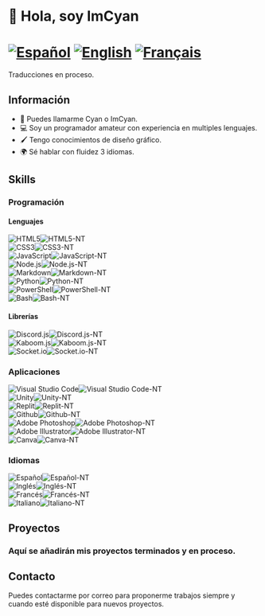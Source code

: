 # 👋 Hola, soy ImCyan
# [![Español](https://custom-icon-badges.demolab.com/badge/Español-000000?style=for-the-badge&logo=translate&logoColor=ffffff)](/README.md) [![English](https://custom-icon-badges.demolab.com/badge/English-000000?style=for-the-badge&logo=translate&logoColor=ffffff)](/README-EN.md) [![Français](https://custom-icon-badges.demolab.com/badge/Français-000000?style=for-the-badge&logo=translate&logoColor=ffffff)](/README-FR.md)
Traducciones en proceso.

## Información
- 💬 Puedes llamarme Cyan o ImCyan.
- 💻 Soy un programador amateur con experiencia en multiples lenguajes.
- 🖌️ Tengo conocimientos de diseño gráfico.
- 🌍 Sé hablar con fluidez 3 idiomas.
<!--- https://www.web.com-->

<!--
![Aprendidos](https://custom-icon-badges.demolab.com/badge/Aprendidos-000000?style=for-the-badge&logo=check&logoColor=ffffff)
![Aprendiendo](https://custom-icon-badges.demolab.com/badge/Aprendiendo-000000?style=for-the-badge&logo=book&logoColor=ffffff)
![No](https://custom-icon-badges.demolab.com/badge/No-000000?style=for-the-badge&logo=x&logoColor=ffffff)
![Idioma](https://custom-icon-badges.demolab.com/badge/Idioma-000000?style=for-the-badge&logo=globe&logoColor=ffffff)
-->

## Skills
### Programación
#### Lenguajes
![HTML5](https://img.shields.io/badge/HTML5-E34F26?style=for-the-badge&logo=html5&logoColor=E34F26&labelColor=000000)![HTML5-NT](https://img.shields.io/badge/7/10-000000?style=for-the-badge)
</br>![CSS3](https://img.shields.io/badge/CSS3-1572B6?style=for-the-badge&logo=css3&logoColor=1572B6&labelColor=000000)![CSS3-NT](https://img.shields.io/badge/6/10-000000?style=for-the-badge)
</br>![JavaScript](https://img.shields.io/badge/JavaScript-F0DB4F?style=for-the-badge&logo=javascript&logoColor=F0DB4F&labelColor=000000)![JavaScript-NT](https://img.shields.io/badge/6/10-000000?style=for-the-badge)
</br>![Node.js](https://img.shields.io/badge/Node.js-6DA55F?style=for-the-badge&logo=node.js&logoColor=6DA55F&labelColor=000000)![Node.js-NT](https://img.shields.io/badge/6/10-000000?style=for-the-badge)
</br>![Markdown](https://img.shields.io/badge/Markdown-000000?style=for-the-badge&logo=markdown&logoColor=ffffff&labelColor=000000)![Markdown-NT](https://img.shields.io/badge/6/10-000000?style=for-the-badge)
</br>![Python](https://img.shields.io/badge/Python-4B8BBE?style=for-the-badge&logo=python&logoColor=4B8BBE&labelColor=000000)![Python-NT](https://img.shields.io/badge/Aprendiendo-000000?style=for-the-badge)
</br>![PowerShell](https://img.shields.io/badge/PowerShell-2570C1?style=for-the-badge&logo=powershell&logoColor=2570C1&labelColor=000000)![PowerShell-NT](https://img.shields.io/badge/Aprendiendo-000000?style=for-the-badge)
</br>![Bash](https://img.shields.io/badge/Bash-3E4749?style=for-the-badge&logo=gnu-bash&logoColor=3E4749&labelColor=000000)![Bash-NT](https://img.shields.io/badge/Aprendiendo-000000?style=for-the-badge)
#### Librerías
![Discord.js](https://img.shields.io/badge/Discord.js-5865F2?style=for-the-badge&logo=discord&logoColor=5865F2&labelColor=000000)![Discord.js-NT](https://img.shields.io/badge/8/10-000000?style=for-the-badge)
</br>![Kaboom.js](https://img.shields.io/badge/Kaboom.js-red?style=for-the-badge&logo=javascript&logoColor=red&labelColor=000000)![Kaboom.js-NT](https://img.shields.io/badge/7/10-000000?style=for-the-badge)
</br>![Socket.io](https://img.shields.io/badge/Socket.io-ffffff?style=for-the-badge&logo=socket.io&logoColor=ffffff&labelColor=000000)![Socket.io-NT](https://img.shields.io/badge/6/10-000000?style=for-the-badge)

### Aplicaciones
![Visual Studio Code](https://img.shields.io/badge/Visual%20Studio%20Code-0078D7?style=for-the-badge&logo=visual-studio-code&logoColor=0078D7&labelColor=000000)![Visual Studio Code-NT](https://img.shields.io/badge/7/10-000000?style=for-the-badge)
</br>![Unity](https://img.shields.io/badge/Unity-222C37?style=for-the-badge&logo=unity&logoColor=222C37&labelColor=000000)![Unity-NT](https://img.shields.io/badge/5/10-000000?style=for-the-badge)
</br>![Replit](https://img.shields.io/badge/Replit-B9B9B9?style=for-the-badge&logo=replit&logoColor=B9B9B9&labelColor=000000)![Replit-NT](https://img.shields.io/badge/8/10-000000?style=for-the-badge)
</br>![Github](https://img.shields.io/badge/Github-333333?style=for-the-badge&logo=github&logoColor=333333&labelColor=000000)![Github-NT](https://img.shields.io/badge/7/10-000000?style=for-the-badge)
</br>![Adobe Photoshop](https://img.shields.io/badge/Adobe%20Photoshop-31A8FF?style=for-the-badge&logo=adobe%20photoshop&logoColor=31A8FF&labelColor=000000)![Adobe Photoshop-NT](https://img.shields.io/badge/6/10-000000?style=for-the-badge)
</br>![Adobe Illustrator](https://img.shields.io/badge/Adobe%20Illustrator-FF9A00?style=for-the-badge&logo=adobe%20illustrator&logoColor=FF9A00&labelColor=000000)![Adobe Illustrator-NT](https://img.shields.io/badge/5/10-000000?style=for-the-badge)
</br>![Canva](https://img.shields.io/badge/Canva-00C4CC?style=for-the-badge&logo=canva&logoColor=00C4CC&labelColor=000000)![Canva-NT](https://img.shields.io/badge/7/10-000000?style=for-the-badge)

### Idiomas
![Español](https://custom-icon-badges.demolab.com/badge/Español-AA151B?style=for-the-badge&logo=globe&logoColor=AA151B&labelColor=000000)![Español-NT](https://img.shields.io/badge/10/10%20(Nativo)-000000?style=for-the-badge)
</br>![Inglés](https://custom-icon-badges.demolab.com/badge/Inglés-012169?style=for-the-badge&logo=globe&logoColor=012169&labelColor=000000)![Inglés-NT](https://img.shields.io/badge/8/10%20(B2)-000000?style=for-the-badge)
</br>![Francés](https://custom-icon-badges.demolab.com/badge/Francés-002654?style=for-the-badge&logo=globe&logoColor=002654&labelColor=000000)![Francés-NT](https://img.shields.io/badge/5/10%20(A2)-000000?style=for-the-badge)
</br>![Italiano](https://custom-icon-badges.demolab.com/badge/Italiano-008C45?style=for-the-badge&logo=globe&logoColor=008C45&labelColor=000000)![Italiano-NT](https://img.shields.io/badge/Aprendiendo-000000?style=for-the-badge)

## Proyectos
### Aquí se añadirán mis proyectos terminados y en proceso.

## Contacto
<!-- Green: 317F43 // Red: C51D34 -->
<!--
![Gmail](https://img.shields.io/badge/Gmail-D14836?style=for-the-badge&logo=gmail&logoColor=white)
![Discord](https://img.shields.io/badge/Discord-5865F2?style=for-the-badge&logo=discord&logoColor=white)
![Twitter](https://img.shields.io/badge/Twitter-%231DA1F2?style=for-the-badge&logo=Twitter&logoColor=white)
![Instagram](https://img.shields.io/badge/Instagram-%23E4405F?style=for-the-badge&logo=Instagram&logoColor=white)
![LinkedIn](https://img.shields.io/badge/linkedin-%230077B5?style=for-the-badge&logo=linkedin&logoColor=white)
-->

Puedes contactarme por correo para proponerme trabajos siempre y cuando esté disponible para nuevos proyectos.
